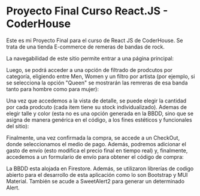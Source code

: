 # Proyecto Final Curso React.JS - CoderHouse

Este es mi Proyecto Final para el curso de React JS de CoderHouse. Se trata de una tienda E-commerce de remeras de bandas de rock.

La navegabilidad de este sitio permite entrar a una página principal:



Luego, se podrá acceder a una opción de filtrado de prodcutos por categoría, eligiendo entre Men, Women y un filtro por artista (por ejemplo, si se selecciona la opción "Queen" se mostrarán las remreras de esa banda tanto para hombre como para mujer):


Una vez que accedemos a la vista de detalle, se puede elegir la cantidad por cada prodcuto (cada item tiene su stock individualizado). Ademas de elegir talle y color (esta no es una opción generada en la BBDD, sino que se asigna de manera genérica en el código, a los fines estéticos y funcionales del sitio):

Finalmente, una vez confirmada la compra, se accede a un CheckOut, donde seleccionamos el medio de pago. Además, podremos adicionar el gasto de envío (esto modifica el precio final en tiempo real) y, finalmente, accedemos a un formulario de envío para obtener el código de compra:


La BBDD esta alojada en Firestore. Además, se utilizaron librerías de codigo abierto para el desarrollo de esta aplicación como lo son Bootstrap y MUI Material. También se acude a SweetAlert2 para generar un determinado Alert.

